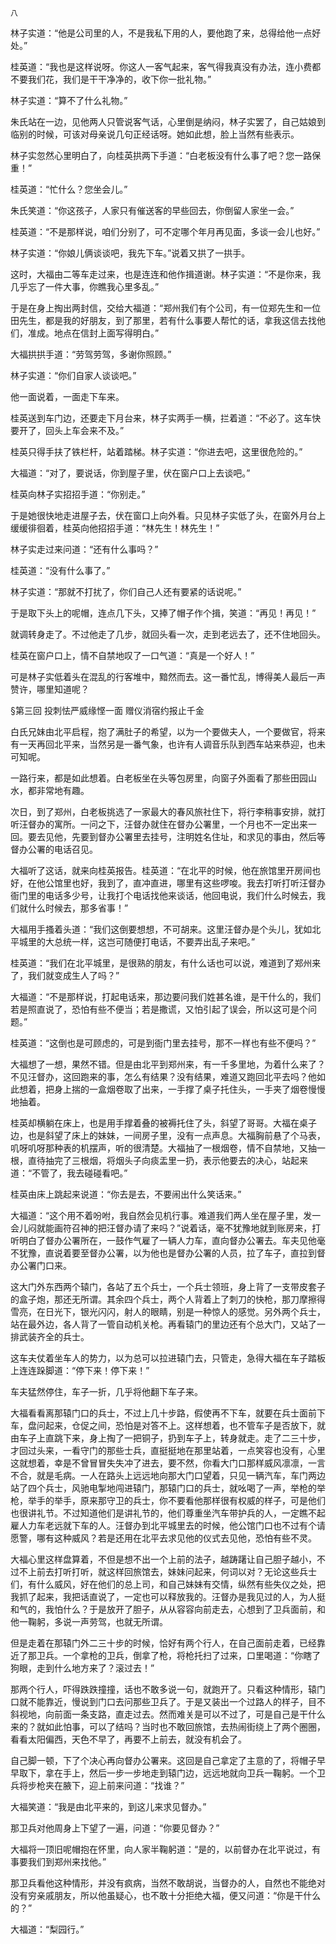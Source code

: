     八 

   林子实道：“他是公司里的人，不是我私下用的人，要他跑了来，总得给他一点好处。”

   桂英道：“我也是这样说呀。你这人一客气起来，客气得我真没有办法，连小费都不要我们花，我们是干干净净的，收下你一批礼物。”

   林子实道：“算不了什么礼物。”

   朱氏站在一边，见他两人只管说客气话，心里倒是纳闷，林子实罢了，自己姑娘到临别的时候，可该对母亲说几句正经话呀。她如此想，脸上当然有些表示。

   林子实忽然心里明白了，向桂英拱两下手道：“白老板没有什么事了吧？您一路保重！”

   桂英道：“忙什么？您坐会儿。”

   朱氏笑道：“你这孩子，人家只有催送客的早些回去，你倒留人家坐一会。”

   桂英道：“不是那样说，咱们分别了，可不定哪个年月再见面，多谈一会儿也好。”

   林子实道：“你娘儿俩谈谈吧，我先下车。”说着又拱了一拱手。

   这时，大福由二等车走过来，也是连连和他作揖道谢。林子实道：“不是你来，我几乎忘了一件大事，你瞧我心里多乱。”

   于是在身上掏出两封信，交给大福道：“郑州我们有个公司，有一位郑先生和一位田先生，都是我的好朋友，到了那里，若有什么事要人帮忙的话，拿我这信去找他们，准成。地点在信封上面写得明白。”

   大福拱拱手道：“劳驾劳驾，多谢你照顾。”

   林子实道：“你们自家人谈谈吧。”

   他一面说着，一面走下车来。

   桂英送到车门边，还要走下月台来，林子实两手一横，拦着道：“不必了。这车快要开了，回头上车会来不及。”

   桂英只得手扶了铁栏杆，站着踏梯。林子实道：“你进去吧，这里很危险的。”

   大福道：“对了，要说话，你到屋子里，伏在窗户口上去谈吧。”

   桂英向林子实招招手道：“你别走。”

   于是她很快地走进屋子去，伏在窗口上向外看。只见林子实低了头，在窗外月台上缓缓徘徊着，桂英向他招招手道：“林先生！林先生！”

   林子实走过来问道：“还有什么事吗？”

   桂英道：“没有什么事了。”

   林子实道：“那就不打扰了，你们自己人还有要紧的话说呢。”

   于是取下头上的呢帽，连点几下头，又捧了帽子作个揖，笑道：“再见！再见！”

   就调转身走了。不过他走了几步，就回头看一次，走到老远去了，还不住地回头。

   桂英在窗户口上，情不自禁地叹了一口气道：“真是一个好人！”

   可是林子实低着头在混乱的行客堆中，黯然而去。这一番忙乱，博得美人最后一声赞许，哪里知道呢？

   §第三回 投刺怯严威缘悭一面 赠仪消宿约报止千金

   白氏兄妹由北平启程，抱了满肚子的希望，以为一个要做夫人，一个要做官，将来有一天再回北平来，当然另是一番气象，也许有人调音乐队到西车站来恭迎，也未可知呢。

   一路行来，都是如此想着。白老板坐在头等包房里，向窗子外面看了那些田园山水，都非常地有趣。

   次日，到了郑州，白老板挑选了一家最大的春风旅社住下，将行李稍事安排，就打听汪督办的寓所。一问之下，汪督办就住在督办公署里，一个月也不一定出来一回。要去见他，先要到督办公署里去挂号，注明姓名住址，和求见的事由，然后等督办公署的电话召见。

   大福听了这话，就来向桂英报告。桂英道：“在北平的时候，他在旅馆里开房间也好，在他公馆里也好，我到了，直冲直进，哪里有这些啰唆。我去打听打听汪督办衙门里的电话多少号，让我打个电话找他来谈话，他回电说，我们什么时候去，我们就什么时候去，那多省事！”

   大福用手搔着头道：“我们这倒要想想，不可胡来。这里汪督办是个头儿，犹如北平城里的大总统一样，这岂可随便打电话，不要弄出乱子来吧。”

   桂英道：“我们在北平城里，是很熟的朋友，有什么话也可以说，难道到了郑州来了，我们就变成生人了吗？”

   大福道：“不是那样说，打起电话来，那边要问我们姓甚名谁，是干什么的，我们若是照直说了，恐怕有些不便当；若是撒谎，又怕引起了误会，所以这可是个问题。”

   桂英道：“这倒也是可顾虑的，可是到衙门里去挂号，那不一样也有些不便吗？”

   大福想了一想，果然不错。但是由北平到郑州来，有一千多里地，为着什么来了？不见汪督办，这回跑来的事，怎么有结果？没有结果，难道又跑回北平去吗？他如此想着，把身上揣的一盒烟卷取了出来，一手撑了桌子托住头，一手夹了烟卷慢慢地抽着。

   桂英却横躺在床上，也是用手撑着叠的被褥托住了头，斜望了哥哥。大福在桌子边，也是斜望了床上的妹妹，一间房子里，没有一点声息。大福胸前悬了个马表，叽呀叽呀那种表的机摆声，听的很清楚。大福抽了一根烟卷，情不自禁地，又抽一根，直待抽完了三根烟，将烟头子向痰盂里一扔，表示他要去的决心，站起来道：“不管了，我去碰碰看吧。”

   桂英由床上跳起来说道：“你去是去，不要闹出什么笑话来。”

   大福道：“这个用不着吩咐，我自然会见机行事。难道我们两人坐在屋子里，发一会儿闷就能画符召神的把汪督办请了来吗？”说着话，毫不犹豫地就到账房来，打听明白了督办公署所在，一鼓作气雇了一辆人力车，直向督办公署去。车夫见他毫不犹豫，直说着要至督办公署，以为他也是督办公署的人员，拉了车子，直拉到督办公署门口来。

   这大门外东西两个辕门，各站了五个兵士，一个兵士领班，身上背了一支带皮套子的盒子炮，那还无所谓。其余四个兵士，两个人背着上了刺刀的快枪，那刀摩擦得雪亮，在日光下，银光闪闪，射人的眼睛，别是一种惊人的感觉。另外两个兵士，站在最外边，各人背了一管自动机关枪。再看辕门的里边还有个总大门，又站了一排武装齐全的兵士。

   这车夫仗着坐车人的势力，以为总可以拉进辕门去，只管走，急得大福在车子踏板上连连跺脚道：“停下来！停下来！”

   车夫猛然停住，车子一折，几乎将他翻下车子来。

   大福看看离那辕门口的兵士，不过上几十步路，假使再不下车，就要在兵士面前下车，盘问起来，仓促之间，恐怕是对答不上。这样想着，也不管车子是否放下，就由车子上直跳下来，身上掏了一把铜子，扔到车子上，转身就走。走了二三十步，才回过头来，一看守门的那些士兵，直挺挺地在那里站着，一点笑容也没有，心里这就想着，幸是不曾冒冒失失冲了进去，要不然，你看大门口那样威风凛凛，一言不合，就是毛病。一人在路头上远远地向那大门口望着，只见一辆汽车，车门两边站了四个兵士，风驰电掣地闯进辕门，那辕门口的兵士，就吆喝了一声，举枪的举枪，举手的举手，原来那守卫的兵士，你不要看他那样很有权威的样子，可是他们也很讲礼节。不过知道他们是讲礼节的，他们尊重坐汽车带护兵的人，一定瞧不起雇人力车老远就下车的人。汪督办到北平城里去的时候，他公馆门口也不过有个请愿警，哪有这种威风？若是还用在北平去求见他的仪式去见他，恐怕有些不灵。

   大福心里这样盘算着，不但是想不出一个上前的法子，越踌躇让自己胆子越小，不过不上前去打听打听，就这样回旅馆去，妹妹问起来，何词以对？无论这些兵士们，有什么威风，好在他们的总上司，和自己妹妹有交情，纵然有些失仪之处，把我抓了起来，我把话直说了，一定也可以释放我的。汪督办是我见过的人，为人挺和气的，我怕什么？于是放开了胆子，从从容容向前走去，心想到了卫兵面前，和他一鞠躬，多说一声劳驾，也就无所谓。

   但是走着在那辕门外二三十步的时候，恰好有两个行人，在自己面前走着，已经靠近了那卫兵。一个拿枪的卫兵，倒拿了枪，将枪托扫了过来，口里喝道：“你瞎了狗眼，走到什么地方来了？滚过去！”

   那两个行人，吓得跌跌撞撞，话也不敢多说一句，就跑开了。只看这种情形，辕门口就不能靠近，慢说到门口去问那些卫兵了。于是又装出一个过路人的样子，目不斜视地，向前面一条支路，直走过去。然而难关是可以不过了，可是自己是干什么来的？就如此怕事，可以了结吗？当时也不敢回旅馆，去热闹街绕上了两个圈圈，看看太阳偏西，天色不早了，再要不上前去，就没有机会了。

   自己脚一顿，下了个决心再向督办公署来。这回是自己拿定了主意的了，将帽子早早取下，拿在手上，然后一步一步地走到辕门边，远远地就向卫兵一鞠躬。一个卫兵将步枪夹在腋下，迎上前来问道：“找谁？”

   大福笑道：“我是由北平来的，到这儿来求见督办。”

   那卫兵对他周身上下望了一遍，问道：“你要见督办？”

   大福将一顶旧呢帽抱在怀里，向人家半鞠躬道：“是的，以前督办在北平说过，有事要我们到郑州来找他。”

   那卫兵看他这种情形，并没有疯病，当然不敢胡说，当督办的人，自然也不能绝对没有穷亲戚朋友，所以他虽疑心，也不敢十分拒绝大福，便又问道：“你是干什么的？”

   大福道：“梨园行。”

